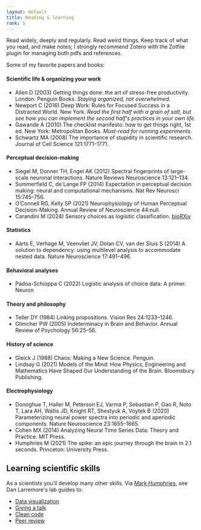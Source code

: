 ```yaml
---
layout: default
title: Reading & learning
rank: 5
---
```


Read widely, deeply and regularly. Read weird things. Keep track of what you read, and make notes; I strongly recommend Zotero with the Zotfile plugin for managing both pdfs and references.
 
 Some of my favorite papers and books:

#### Scientific life & organizing your work
- Allen D (2003) Getting things done: the art of stress-free productivity. London: Penguin Books. _Staying organized, not overwhelmed._
- Newport C (2016) Deep Work: Rules for Focused Success in a Distracted World. New York. _Read the first half with a grain of salt, but see how you can implement the second half's practices in your own life._
- Gawande A (2010) The checklist manifesto: how to get things right, 1st ed. New York: Metropolitan Books. _Must-read for running experiments._
- Schwartz MA (2008) The importance of stupidity in scientific research. Journal of Cell Science 121:1771–1771.


#### Perceptual decision-making
- Siegel M, Donner TH, Engel AK (2012) Spectral fingerprints of large-scale neuronal interactions. Nature Reviews Neuroscience 13:121–134.
- Summerfield C, de Lange FP (2014) Expectation in perceptual decision making: neural and computational mechanisms. Nat Rev Neurosci 15:745–756.
- O’Connell RG, Kelly SP (2021) Neurophysiology of Human Perceptual Decision-Making. Annual Review of Neuroscience 44:null.
- Carandini M (2024) Sensory choices as logisitic classification. [bioRXiv](https://www.biorxiv.org/content/10.1101/2024.01.17.576029v1)

#### Statistics
- Aarts E, Verhage M, Veenvliet JV, Dolan CV, van der Sluis S (2014) A solution to dependency: using multilevel analysis to accommodate nested data. Nature Neuroscience 17:491–496.

#### Behavioral analyses
- Padoa-Schioppa C (2022) Logistic analysis of choice data: A primer. Neuron 

#### Theory and philosophy
- Teller DY (1984) Linking propositions. Vision Res 24:1233–1246.
- Glimcher PW (2005) Indeterminacy in Brain and Behavior. Annual Review of Psychology 56:25–56.

#### History of science
- Gleick J (1988) Chaos: Making a New Science. Penguin.
- Lindsay G (2021) Models of the Mind: How Physics, Engineering and Mathematics Have Shaped Our Understanding of the Brain. Bloomsbury Publishing.

#### Electrophysiology
- Donoghue T, Haller M, Peterson EJ, Varma P, Sebastian P, Gao R, Noto T, Lara AH, Wallis JD, Knight RT, Shestyuk A, Voytek B (2020) Parameterizing neural power spectra into periodic and aperiodic components. Nature Neuroscience 23:1655–1665.
- Cohen MX (2014) Analyzing Neural Time Series Data: Theory and Practice. MIT Press.
- Humphries M (2021) The spike: an epic journey through the brain in 2.1 seconds. Princeton: University Press.


## Learning scientific skills
As a scientists you'll develop many other skills. Via [Mark Humphries](https://www.humphries-lab.org/blank-page-6), see Dan Larremore's lab guides to:
- [Data visualization](https://drive.google.com/file/d/1LouVvISCRlWkItZgzoHcgoU5Q1VyHT4U/view)
- [Giving a talk](https://drive.google.com/file/d/13efH6iA6toPtJ91KBt_QCeAyQBcSN7SA/view)
- [Clean code](https://drive.google.com/file/d/1TraVwRkbkCbHq-s_-NS69ZEbRNwH8XNh/view)
- [Peer review](https://drive.google.com/file/d/1g7VSbUkF9wBszcjHCeZlGHoHqUqYfDC0/view)
